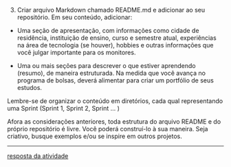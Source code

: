 3. Criar arquivo Markdown chamado README.md e adicionar ao seu repositório. Em seu conteúdo, adicionar:

- Uma seção de apresentação, com informações como cidade de residência, instituição de ensino, curso e semestre atual, experiências na área de tecnologia (se houver), hobbies e outras informações que você julgar importante para os monitores.

- Uma ou mais seções para descrever o que estiver aprendendo (resumo), de maneira estruturada. Na medida que você avança no programa de bolsas, deverá alimentar para criar um portfólio de seus estudos.


Lembre-se de organizar o conteúdo em diretórios, cada qual representando uma Sprint (Sprint 1, Sprint 2, Sprint ... )


Afora as considerações anteriores, toda estrutura do arquivo README e do próprio repositório é livre.  Você poderá construí-lo à sua maneira. Seja criativo, busque exemplos e/ou se inspire em outros projetos.

<hr>

[resposta da atividade](../README.md)